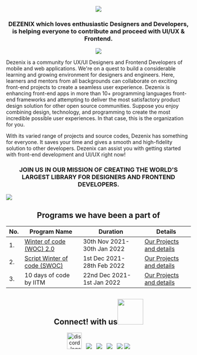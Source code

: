 <div align="center">
<a href="https://github.com/Dezenix">
<img src="https://user-images.githubusercontent.com/79747022/150109055-1a61a22a-cb2b-48f4-b49b-5d45cde4a81c.gif"></a>
</div>

<h3 align="center"> DEZENIX which loves enthusiastic Designers and Developers, is helping everyone to contribute and proceed with UI/UX & Frontend. </h3>

<div align="center">
<a href="https://github.com/Dezenix">
<img src="https://readme-typing-svg.herokuapp.com?font=Algerian&color=%237FE997&size=25&center=true&lines=Welcome+to+Dezenix+org!;Let's+Support+each+other;Start+Contributing+%3A"></a>
</div>

Dezenix is a community for UX/UI Designers and Frontend Developers of mobile and web applications. We're on a quest to build a considerable learning and growing environment for designers and engineers. Here, learners and mentors from all backgrounds can collaborate on exciting front-end projects to create a seamless user experience.
Dezenix is enhancing front-end apps in more than 10+ programming languages front-end frameworks and attempting to deliver the most satisfactory product design solution for other open source communities. Suppose you enjoy combining design, technology, and programming to create the most incredible possible user experiences. In that case, this is the organization for you.

With its varied range of projects and source codes, Dezenix has something for everyone. It saves your time and gives a smooth and high-fidelity solution to other developers.
Dezenix can assist you with getting started with front-end development and UI/UX right now!

<h3 align="center">JOIN US IN OUR MISSION OF CREATING THE WORLD'S LARGEST LIBRARY FOR DESIGNERS AND FRONTEND DEVELOPERS.</h3>

![](https://user-images.githubusercontent.com/73097560/115834477-dbab4500-a447-11eb-908a-139a6edaec5c.gif)

<div align="center">
<h2 align="center">Programs we have been a part of</h2>

| No. | Program Name                                                               | Duration                     | Details                                                                                                          |
| --- | -------------------------------------------------------------------------- | ---------------------------- | ---------------------------------------------------------------------------------------------------------------- |
| 1.  | <a href="https://gdsc-woc.tech/">Winter of code (WOC) 2.0</a>              | 30th Nov 2021- 30th Jan 2022 | <a href="https://github.com/Dezenix/.github/blob/main/Programs/WOC%202.0/README.md">Our Projects and details</a> |
| 2.  | <a href="https://swoc.scriptindia.org/#/">Script Winter of code (SWOC)</a> | 1st Dec 2021- 28th Feb 2022  | <a href="https://github.com/Dezenix/.github/blob/main/Programs/SWOC/README.md">Our Projects and details</a>      |
| 3.  | 10 days of code by IITM| 22nd Dec 2021- 1st Jan 2022  | <a href="https://github.com/Dezenix/.github/blob/main/Programs/10%20Days%20Of%20Code%20by%20IITM/README.md">Our Projects and details</a>      |
 </div>

<h2 align="center">Connect! with us<img src='https://raw.githubusercontent.com/ShahriarShafin/ShahriarShafin/main/Assets/handshake.gif' width="70px"> </h2>
<p align="center"> 
<a href="https://discord.gg/Wyasxey4kE"><img alt="discord_logo" 
src="https://discord.com/assets/3437c10597c1526c3dbd98c737c2bcae.svg" width="40px" height="45px"/></a>
&nbsp;
<a href="https://twitter.com/dezenix"><img src="https://img.icons8.com/color/48/000000/twitter--v1.png"/></a>
&nbsp;
<a href="mailto:dezenix.reachus@gmail.com"><img src="https://img.icons8.com/color/48/000000/apple-mail.png"/></a>
&nbsp;
<a href="https://github.com/dezenix"><img src="https://img.icons8.com/fluency/48/000000/github.png"/></a>
&nbsp;
<a href="https://www.linkedin.com/company/dezenix/"><img src="https://img.icons8.com/fluency/48/000000/linkedin.png"/></a>
 <a href="https://www.instagram.com/dezenix.official/" target="blank"><img src="https://img.icons8.com/color/48/000000/instagram-new--v1.png"/></a>

<br>
